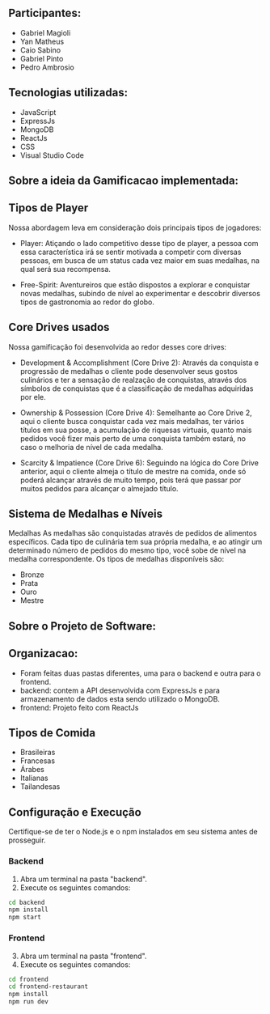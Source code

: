 ## Participantes:
- Gabriel Magioli
- Yan Matheus
- Caio Sabino
- Gabriel Pinto
- Pedro Ambrosio

## Tecnologias utilizadas:
- JavaScript
- ExpressJs
- MongoDB
- ReactJs
- CSS
- Visual Studio Code

## Sobre a ideia da Gamificacao implementada:

## Tipos de Player
Nossa abordagem leva em consideração dois principais tipos de jogadores:

- Player: Atiçando o  lado competitivo desse tipo de player, a pessoa com essa característica irá se sentir motivada a competir com diversas pessoas, em busca de um status cada vez maior em suas medalhas, na qual será sua recompensa.

- Free-Spirit: Aventureiros que estão dispostos a explorar e conquistar novas medalhas, subindo de nível ao experimentar e descobrir diversos tipos de gastronomia ao redor do globo.

## Core Drives usados
Nossa gamificação foi desenvolvida ao redor desses core drives:

- Development & Accomplishment (Core Drive 2): Através da conquista e progressão de medalhas o cliente pode desenvolver seus gostos culinários e ter a sensação de realzação de conquistas, através dos símbolos de conquistas que é a classificação de medalhas adquiridas por ele.

- Ownership & Possession (Core Drive 4): Semelhante ao Core Drive 2, aqui o cliente busca conquistar cada vez mais medalhas, ter vários títulos em sua posse, a acumulação de riquesas virtuais, quanto mais pedidos você fizer mais perto de uma conquista também estará, no caso o melhoria de nível de cada medalha.

- Scarcity & Impatience (Core Drive 6): Seguindo na lógica do Core Drive anterior, aqui o cliente almeja o título de mestre na comida, onde só poderá alcançar através de muito tempo, pois terá que passar por muitos pedidos para alcançar o almejado título.

## Sistema de Medalhas e Níveis
Medalhas
As medalhas são conquistadas através de pedidos de alimentos específicos. Cada tipo de culinária tem sua própria medalha, e ao atingir um determinado número de pedidos do mesmo tipo, você sobe de nível na medalha correspondente. Os tipos de medalhas disponíveis são:

- Bronze
- Prata
- Ouro
- Mestre

## Sobre o Projeto de Software:

## Organizacao:
- Foram feitas duas pastas diferentes, uma para o backend e outra para o frontend.
- backend: contem a API desenvolvida com ExpressJs e para armazenamento de dados esta sendo utilizado o MongoDB.
- frontend: Projeto feito com ReactJs

## Tipos de Comida
- Brasileiras
- Francesas
- Árabes
- Italianas
- Tailandesas

## Configuração e Execução

Certifique-se de ter o Node.js e o npm instalados em seu sistema antes de prosseguir.

### Backend

1. Abra um terminal na pasta "backend".
2. Execute os seguintes comandos:

```bash
cd backend
npm install
npm start
```
### Frontend

3. Abra um terminal na pasta "frontend".
4. Execute os seguintes comandos:

```bash
cd frontend
cd frontend-restaurant
npm install
npm run dev
```